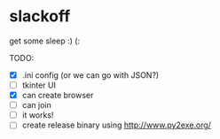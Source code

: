 # slackoff
get some sleep :) (:


TODO:
- [x] .ini config (or we can go with JSON?)
- [ ] tkinter UI 
- [x] can create browser
- [ ] can join
- [ ] it works!
- [ ] create release binary using http://www.py2exe.org/
